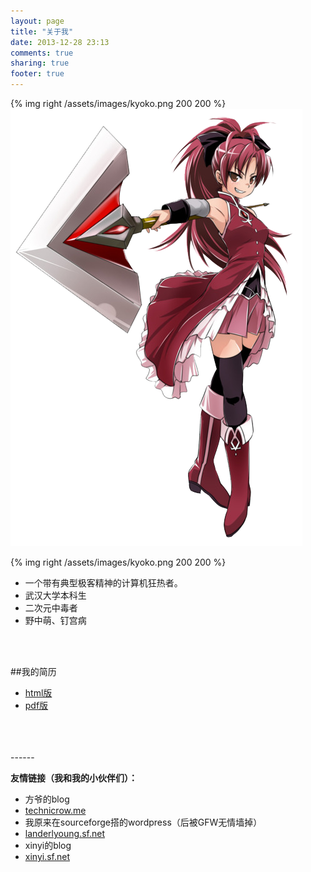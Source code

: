 ```yaml
---
layout: page
title: "关于我"
date: 2013-12-28 23:13
comments: true
sharing: true
footer: true
---
```

{% img right /assets/images/kyoko.png 200 200 %}
 ![kyoko](/assets/images/kyoko.png )

{% img right /assets/images/kyoko.png 200 200 %}
* 一个带有典型极客精神的计算机狂热者。
* 武汉大学本科生
* 二次元中毒者
* 野中萌、钉宫病
<br/>
<br/>

##我的简历
* [html版](/assets/documents/resume.html)
* [pdf版](/assets/documents/resume.pdf)

<br/>
<br/>
<br/>
------

**友情链接（我和我的小伙伴们）：**

*  方爷的blog
* [technicrow.me](http://www.technicrow.me/)
* 我原来在sourceforge搭的wordpress（后被GFW无情墙掉）
* [landerlyoung.sf.net](http://landerlyoung.sf.net) 
* xinyi的blog 
* [xinyi.sf.net](http://xinyi.sf.net/)

